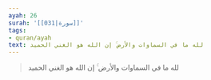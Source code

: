 ```yaml
---
ayah: 26
surah: '[[031|سورة]]'
tags:
- quran/ayah
text: لله ما في السماوات والأرض ۚ إن الله هو الغني الحميد
---
```

> لله ما في السماوات والأرض ۚ إن الله هو الغني الحميد
